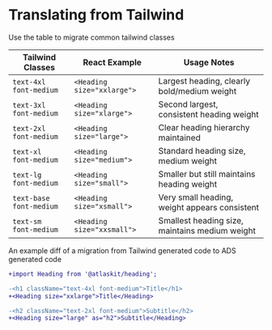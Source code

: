 # Translating from Tailwind

Use the table to migrate common tailwind classes

| Tailwind Classes        | React Example              | Usage Notes                                    |
| ----------------------- | -------------------------- | ---------------------------------------------- |
| `text-4xl font-medium`  | `<Heading size="xxlarge">` | Largest heading, clearly bold/medium weight    |
| `text-3xl font-medium`  | `<Heading size="xlarge">`  | Second largest, consistent heading weight      |
| `text-2xl font-medium`  | `<Heading size="large">`   | Clear heading hierarchy maintained             |
| `text-xl font-medium`   | `<Heading size="medium">`  | Standard heading size, medium weight           |
| `text-lg font-medium`   | `<Heading size="small">`   | Smaller but still maintains heading weight     |
| `text-base font-medium` | `<Heading size="xsmall">`  | Very small heading, weight appears consistent  |
| `text-sm font-medium`   | `<Heading size="xxsmall">` | Smallest heading size, maintains medium weight |

An example diff of a migration from Tailwind generated code to ADS generated code

```diff
+import Heading from '@atlaskit/heading';

-<h1 className="text-4xl font-medium">Title</h1>
+<Heading size="xxlarge">Title</Heading>

-<h2 className="text-2xl font-medium">Subtitle</h2>
+<Heading size="large" as="h2">Subtitle</Heading>
```
